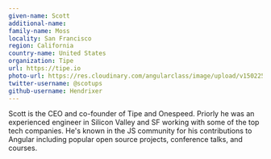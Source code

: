 ```yaml
---
given-name: Scott	
additional-name: 
family-name: Moss
locality: San Francisco
region: California
country-name: United States 
organization: Tipe
url: https://tipe.io
photo-url: https://res.cloudinary.com/angularclass/image/upload/v1502259905/scott.png
twitter-username: @scotups
github-username: Hendrixer
---
```

Scott is the CEO and co-founder of Tipe and Onespeed. Priorly he was an experienced engineer in Silicon Valley and SF working with some of the top tech companies. He's known in the JS community for his contributions to Angular including popular open source projects, conference talks, and courses.
